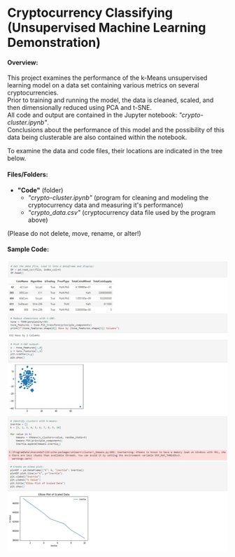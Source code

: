<h1> Cryptocurrency Classifying <br> (Unsupervised Machine Learning Demonstration) </h1>

#### Overview:
This project examines the performance of the k-Means unsupervised learning model on a data set containing various metrics on several cryptocurrencies.  
Prior to training and running the model, the data is cleaned, scaled, and then dimensionally reduced using PCA and t-SNE.<br>
All code and output are contained in the Jupyter notebook: *"crypto-cluster.ipynb"*.  
Conclusions about the performance of this model and the possibility of this data being clusterable are also contained within the notebook.

To examine the data and code files, their locations are indicated in the tree below.

#### Files/Folders:

+ **"Code"** (folder)
  - *"crypto-cluster.ipynb"* (program for cleaning and modeling the cryptocurrency data and measuring it's performance)
  - *"crypto_data.csv"* (cryptocurrency data file used by the program above)

(Please do not delete, move, rename, or alter!)

#### Sample Code:
<img src="/Images/Read.jpg">
<img src="/Images/DimensionReduction.jpg">
<img src="/Images/KMeans.jpg">
